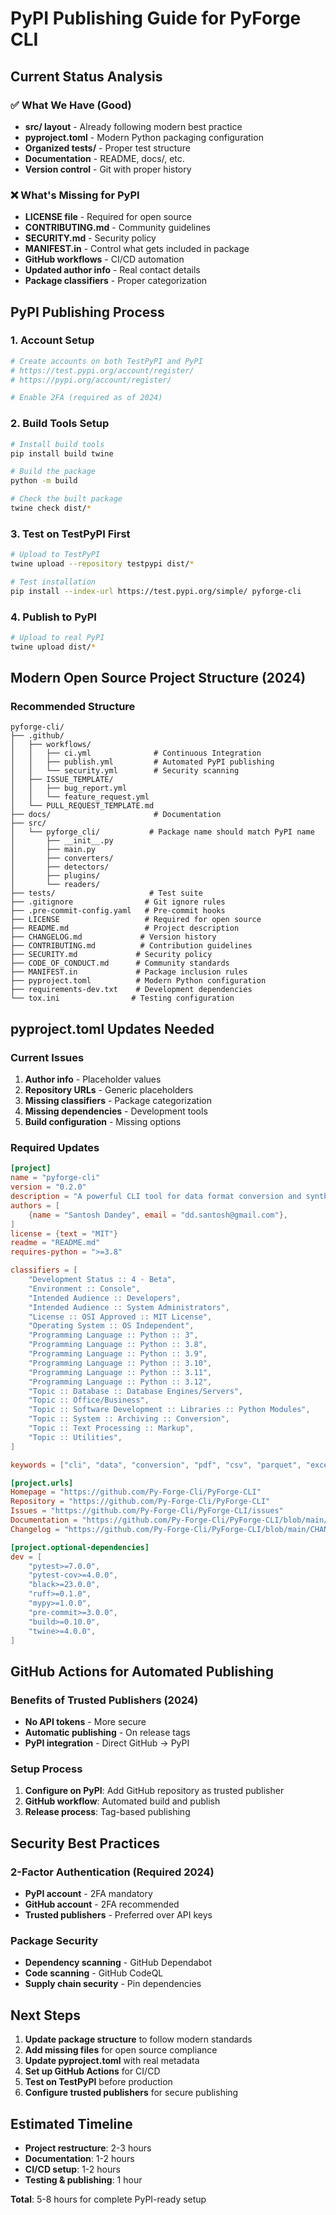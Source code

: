 # PyPI Publishing Guide for PyForge CLI

## Current Status Analysis

### ✅ What We Have (Good)
- **src/ layout** - Already following modern best practice
- **pyproject.toml** - Modern Python packaging configuration
- **Organized tests/** - Proper test structure
- **Documentation** - README, docs/, etc.
- **Version control** - Git with proper history

### ❌ What's Missing for PyPI
- **LICENSE file** - Required for open source
- **CONTRIBUTING.md** - Community guidelines
- **SECURITY.md** - Security policy
- **MANIFEST.in** - Control what gets included in package
- **GitHub workflows** - CI/CD automation
- **Updated author info** - Real contact details
- **Package classifiers** - Proper categorization

## PyPI Publishing Process

### 1. Account Setup
```bash
# Create accounts on both TestPyPI and PyPI
# https://test.pypi.org/account/register/
# https://pypi.org/account/register/

# Enable 2FA (required as of 2024)
```

### 2. Build Tools Setup
```bash
# Install build tools
pip install build twine

# Build the package
python -m build

# Check the built package
twine check dist/*
```

### 3. Test on TestPyPI First
```bash
# Upload to TestPyPI
twine upload --repository testpypi dist/*

# Test installation
pip install --index-url https://test.pypi.org/simple/ pyforge-cli
```

### 4. Publish to PyPI
```bash
# Upload to real PyPI
twine upload dist/*
```

## Modern Open Source Project Structure (2024)

### Recommended Structure
```
pyforge-cli/
├── .github/
│   ├── workflows/
│   │   ├── ci.yml              # Continuous Integration
│   │   ├── publish.yml         # Automated PyPI publishing
│   │   └── security.yml        # Security scanning
│   ├── ISSUE_TEMPLATE/
│   │   ├── bug_report.yml
│   │   └── feature_request.yml
│   └── PULL_REQUEST_TEMPLATE.md
├── docs/                       # Documentation
├── src/
│   └── pyforge_cli/           # Package name should match PyPI name
│       ├── __init__.py
│       ├── main.py
│       ├── converters/
│       ├── detectors/
│       ├── plugins/
│       └── readers/
├── tests/                     # Test suite
├── .gitignore                # Git ignore rules
├── .pre-commit-config.yaml   # Pre-commit hooks
├── LICENSE                   # Required for open source
├── README.md                 # Project description
├── CHANGELOG.md             # Version history
├── CONTRIBUTING.md          # Contribution guidelines
├── SECURITY.md             # Security policy
├── CODE_OF_CONDUCT.md      # Community standards
├── MANIFEST.in             # Package inclusion rules
├── pyproject.toml          # Modern Python configuration
├── requirements-dev.txt    # Development dependencies
└── tox.ini                # Testing configuration
```

## pyproject.toml Updates Needed

### Current Issues
1. **Author info** - Placeholder values
2. **Repository URLs** - Generic placeholders
3. **Missing classifiers** - Package categorization
4. **Missing dependencies** - Development tools
5. **Build configuration** - Missing options

### Required Updates
```toml
[project]
name = "pyforge-cli"
version = "0.2.0"
description = "A powerful CLI tool for data format conversion and synthetic data generation"
authors = [
    {name = "Santosh Dandey", email = "dd.santosh@gmail.com"},
]
license = {text = "MIT"}
readme = "README.md"
requires-python = ">=3.8"

classifiers = [
    "Development Status :: 4 - Beta",
    "Environment :: Console",
    "Intended Audience :: Developers",
    "Intended Audience :: System Administrators",
    "License :: OSI Approved :: MIT License",
    "Operating System :: OS Independent",
    "Programming Language :: Python :: 3",
    "Programming Language :: Python :: 3.8",
    "Programming Language :: Python :: 3.9",
    "Programming Language :: Python :: 3.10",
    "Programming Language :: Python :: 3.11",
    "Programming Language :: Python :: 3.12",
    "Topic :: Database :: Database Engines/Servers",
    "Topic :: Office/Business",
    "Topic :: Software Development :: Libraries :: Python Modules",
    "Topic :: System :: Archiving :: Conversion",
    "Topic :: Text Processing :: Markup",
    "Topic :: Utilities",
]

keywords = ["cli", "data", "conversion", "pdf", "csv", "parquet", "excel", "database", "mdb", "dbf"]

[project.urls]
Homepage = "https://github.com/Py-Forge-Cli/PyForge-CLI"
Repository = "https://github.com/Py-Forge-Cli/PyForge-CLI"
Issues = "https://github.com/Py-Forge-Cli/PyForge-CLI/issues"
Documentation = "https://github.com/Py-Forge-Cli/PyForge-CLI/blob/main/docs"
Changelog = "https://github.com/Py-Forge-Cli/PyForge-CLI/blob/main/CHANGELOG.md"

[project.optional-dependencies]
dev = [
    "pytest>=7.0.0",
    "pytest-cov>=4.0.0",
    "black>=23.0.0",
    "ruff>=0.1.0",
    "mypy>=1.0.0",
    "pre-commit>=3.0.0",
    "build>=0.10.0",
    "twine>=4.0.0",
]
```

## GitHub Actions for Automated Publishing

### Benefits of Trusted Publishers (2024)
- **No API tokens** - More secure
- **Automatic publishing** - On release tags
- **PyPI integration** - Direct GitHub → PyPI

### Setup Process
1. **Configure on PyPI**: Add GitHub repository as trusted publisher
2. **GitHub workflow**: Automated build and publish
3. **Release process**: Tag-based publishing

## Security Best Practices

### 2-Factor Authentication (Required 2024)
- **PyPI account** - 2FA mandatory
- **GitHub account** - 2FA recommended
- **Trusted publishers** - Preferred over API keys

### Package Security
- **Dependency scanning** - GitHub Dependabot
- **Code scanning** - GitHub CodeQL
- **Supply chain security** - Pin dependencies

## Next Steps

1. **Update package structure** to follow modern standards
2. **Add missing files** for open source compliance
3. **Update pyproject.toml** with real metadata
4. **Set up GitHub Actions** for CI/CD
5. **Test on TestPyPI** before production
6. **Configure trusted publishers** for secure publishing

## Estimated Timeline

- **Project restructure**: 2-3 hours
- **Documentation**: 1-2 hours  
- **CI/CD setup**: 1-2 hours
- **Testing & publishing**: 1 hour

**Total**: 5-8 hours for complete PyPI-ready setup